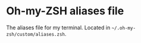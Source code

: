 # Oh-my-ZSH aliases file

The aliases file for my terminal.
Located in `~/.oh-my-zsh/custom/aliases.zsh`.


